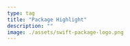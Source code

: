 ```yaml
---
type: tag
title: "Package Highlight"
description: ""
image: ./assets/swift-package-logo.png
---
```


